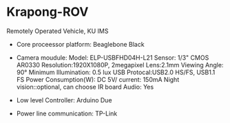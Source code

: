 # Krapong-ROV
Remotely Operated Vehicle, KU IMS

- Core proceessor platform: 
    Beaglebone Black

- Camera moudule:
    Model: ELP-USBFHD04H-L21
    Sensor: 1/3" CMOS AR0330
    Resolution:1920X1080P, 2megapixel
    Lens:2.1mm
    Viewing Angle: 90°
    Minimum Illumination: 0.5 lux
    USB Protocal:USB2.0 HS/FS, USB1.1 FS
    Power Consumption(W): DC 5V/ current: 150mA
    Night vision::optional, can choose IR board
    Audio: Yes
    
- Low level Controller:
    Arduino Due

- Power line communication:
    TP-Link 
    
